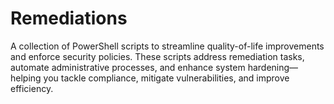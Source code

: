 # Remediations
A collection of PowerShell scripts to streamline quality-of-life improvements and enforce security policies. These scripts address remediation tasks, automate administrative processes, and enhance system hardening—helping you tackle compliance, mitigate vulnerabilities, and improve efficiency.
